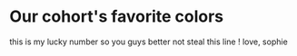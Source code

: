# Our cohort's favorite colors











this is my lucky number so you guys better not steal this line ! love, sophie